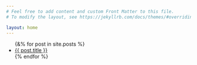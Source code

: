 ```yaml
---
# Feel free to add content and custom Front Matter to this file.
# To modify the layout, see https://jekyllrb.com/docs/themes/#overriding-theme-defaults

layout: home
---
```


<ul>
    {&% for post in site.posts %}
    <li>
        <a href="{{ post.url }}">{{ post.title }}</a>
    </li>
    {% endfor %}
</ul>
